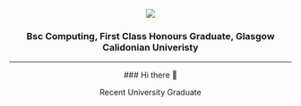<p align="center">
  <img src="https://capsule-render.vercel.app/api?text=Jonathan+Ward+-+Github+Profile+💻type=waving&color=gradient&&height=170&section=header&fontSize=35&animation=fadeIn"/>
</p>
<h3 align="center">
    Bsc Computing, First Class Honours Graduate, Glasgow Calidonian Univeristy
</h3>
<div align="center">
    <hr>
    ### Hi there 👋
    <p>
        Recent University Graduate 
    </p>
</div>